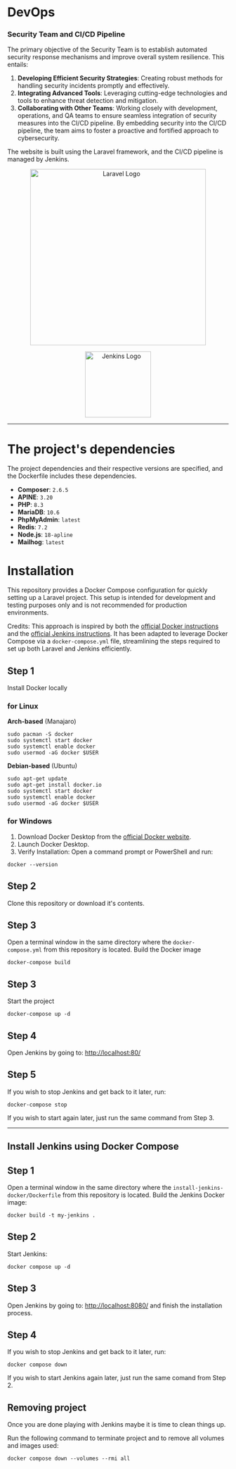 # DevOps
### Security Team and CI/CD Pipeline
The primary objective of the Security Team is to establish automated security response mechanisms and improve overall system resilience. This entails:
1. **Developing Efficient Security Strategies**: Creating robust methods for handling security incidents promptly and effectively.
2. **Integrating Advanced Tools**: Leveraging cutting-edge technologies and tools to enhance threat detection and mitigation.
3. **Collaborating with Other Teams**: Working closely with development, operations, and QA teams to ensure seamless integration of security measures into the CI/CD pipeline.
By embedding security into the CI/CD pipeline, the team aims to foster a proactive and fortified approach to cybersecurity.

The website is built using the Laravel framework, and the CI/CD pipeline is managed by Jenkins.

<p align="center"><img src="https://raw.githubusercontent.com/laravel/art/master/logo-lockup/5%20SVG/2%20CMYK/1%20Full%20Color/laravel-logolockup-cmyk-red.svg" width="400" alt="Laravel Logo"></p>
<p align="center"><img src="https://www.jenkins.io/images/logos/jenkins/jenkins.svg" width="150"  alt="Jenkins Logo"></p>

---
# The project's dependencies
The project dependencies and their respective versions are specified, and the Dockerfile includes these dependencies.
- **Composer**: `2.6.5`
- **APINE**: `3.20`
- **PHP**: `8.3`
- **MariaDB**: `10.6`
- **PhpMyAdmin**: `latest`
- **Redis**: `7.2`
- **Node.js**: `18-apline`
- **Mailhog**: `latest`
# Installation
This repository provides a Docker Compose configuration for quickly setting up a Laravel project. This setup is intended for development and testing purposes only and is not recommended for production environments.

Credits: This approach is inspired by both the [official Docker instructions](https://docs.docker.com/compose/) and the [official Jenkins instructions](https://www.jenkins.io/doc/book/installing/docker/). It has been adapted to leverage Docker Compose via a `docker-compose.yml` file, streamlining the steps required to set up both Laravel and Jenkins efficiently.
## Step 1
Install Docker locally
### for Linux 
**Arch-based** (Manajaro)
```
sudo pacman -S docker
sudo systemctl start docker
sudo systemctl enable docker
sudo usermod -aG docker $USER
```
**Debian-based**  (Ubuntu)
```
sudo apt-get update
sudo apt-get install docker.io
sudo systemctl start docker
sudo systemctl enable docker
sudo usermod -aG docker $USER
```
### for Windows
1. Download Docker Desktop from the [official Docker website](https://www.docker.com/get-started/).
2. Launch Docker Desktop.
3. Verify Installation: Open a command prompt or PowerShell and run:
```
docker --version
```
## Step 2
Clone this repository or download it's contents.
## Step 3
Open a terminal window in the same directory where the `docker-compose.yml` from this repository is located. Build the Docker image
```
docker-compose build  
```
## Step 3
Start the project
```
docker-compose up -d
```
## Step 4
Open Jenkins by going to: [http://localhost:80/](http://localhost:80/)

## Step 5
If you wish to stop Jenkins and get back to it later, run:
```
docker-compose stop
```
If you wish to start again later, just run the same command from Step 3.

---
## Install Jenkins using Docker Compose

## Step 1
Open a terminal window in the same directory where the `install-jenkins-docker/Dockerfile` from this repository is located. Build the Jenkins Docker image:

```
docker build -t my-jenkins .
```
## Step 2

Start Jenkins:
```
docker compose up -d
```

## Step 3

Open Jenkins by going to: [http://localhost:8080/](http://localhost:8080/) and finish the installation process.

## Step 4

If you wish to stop Jenkins and get back to it later, run:

```
docker compose down
```

If you wish to start Jenkins again later, just run the same comand from Step 2.

## Removing project
Once you are done playing with Jenkins maybe it is time to clean things up.

Run the following command to terminate project and to remove all volumes and images used:
```
docker compose down --volumes --rmi all 
```
